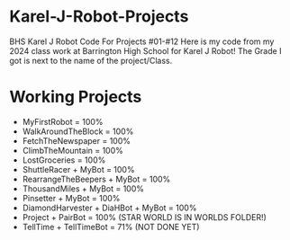 # Karel-J-Robot-Projects
BHS Karel J Robot Code For Projects #01-#12
Here is my code from my 2024 class work at Barrington High School for Karel J Robot!
The Grade I got is next to the name of the project/Class.
# Working Projects 

- MyFirstRobot = 100%
- WalkAroundTheBlock = 100%
- FetchTheNewspaper = 100%
- ClimbTheMountain = 100%
- LostGroceries = 100%
- ShuttleRacer + MyBot = 100%
- RearrangeTheBeepers + MyBot = 100%
- ThousandMiles + MyBot = 100%
- Pinsetter + MyBot = 100%
- DiamondHarvester + DiaHBot + MyBot = 100%
- Project + PairBot = 100% (STAR WORLD IS IN WORLDS FOLDER!)
- TellTime + TellTimeBot = 71% (NOT DONE YET)
